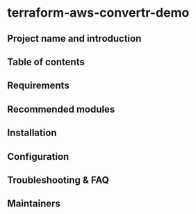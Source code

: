 # terraform-aws-convertr-demo

## Project name and introduction

## Table of contents

## Requirements

## Recommended modules

## Installation

## Configuration

## Troubleshooting & FAQ

## Maintainers

